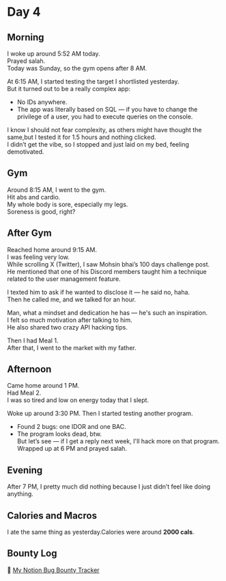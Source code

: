 # Day 4

## Morning

I woke up around 5:52 AM today.  
Prayed salah.  
Today was Sunday, so the gym opens after 8 AM.

At 6:15 AM, I started testing the target I shortlisted yesterday.  
But it turned out to be a really complex app:
- No IDs anywhere.
- The app was literally based on SQL — if you have to change the privilege of a user, you had to execute queries on the console.

I know I should not fear complexity, as others might have thought the same,but I tested it for 1.5 hours and nothing clicked.  
I didn’t get the vibe, so I stopped and just laid on my bed, feeling demotivated.

## Gym

Around 8:15 AM, I went to the gym.  
Hit abs and cardio.  
My whole body is sore, especially my legs.  
Soreness is good, right?

## After Gym

Reached home around 9:15 AM.  
I was feeling very low.  
While scrolling X (Twitter), I saw Mohsin bhai’s 100 days challenge post.  
He mentioned that one of his Discord members taught him a technique related to the user management feature.

I texted him to ask if he wanted to disclose it — he said no, haha.  
Then he called me, and we talked for an hour.

Man, what a mindset and dedication he has — he's such an inspiration.  
I felt so much motivation after talking to him.  
He also shared two crazy API hacking tips.

Then I had Meal 1.  
After that, I went to the market with my father.

## Afternoon

Came home around 1 PM.  
Had Meal 2.  
I was so tired and low on energy today that I slept.

Woke up around 3:30 PM. Then I started testing another program.

- Found 2 bugs: one IDOR and one BAC.
- The program looks dead, btw.  
But let’s see — if I get a reply next week, I'll hack more on that program. Wrapped up at 6 PM and prayed salah.

## Evening

After 7 PM, I pretty much did nothing because I just didn’t feel like doing anything.

## Calories and Macros

I ate the same thing as yesterday.Calories were around **2000 cals**.

## Bounty Log
🔗 [My Notion Bug Bounty Tracker](https://one33se7en.notion.site/1e05e2504a4f80ae881cc5d09ef8ac4e?v=1e05e2504a4f80b99874000cf89601aa)

